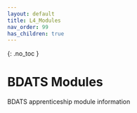 ```yaml
---
layout: default
title: L4_Modules
nav_order: 99
has_children: true
---
```


{: .no_toc }

#  BDATS Modules

BDATS apprenticeship module information